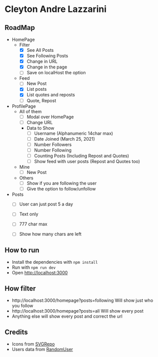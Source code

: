 # Cleyton Andre Lazzarini

## RoadMap
- HomePage
  - Filter
    - [x] See All Posts
    - [x] See Following Posts
    - [x] Change in URL
    - [x] Change in the page
    - [ ] Save on localHost the option
  - Feed
    - [ ] New Post
    - [x] List posts
    - [x] List quotes and reposts
    - [ ] Quote, Repost
- ProfilePage
  - All of them
    - [ ] Modal over HomePage
    - [ ] Change URL
    - Data to Show
      - [ ] Username (Alphanumeric 14char max)
      - [ ] Date Joined (March 25, 2021)
      - [ ] Number Followers
      - [ ] Number Following
      - [ ] Counting Posts (Including Repost and Quotes)
      - [ ] Show feed with user posts (Repost and Quotes too)
  - Mine
    - [ ] New Post
  - Others
    - [ ] Show if you are following the user
    - [ ] Give the option to follow/unfollow
- Posts
  - [ ] User can just post 5 a day
  - [ ] Text only
  - [ ] 777 char max
  - [ ] Show how many chars are left


## How to run
- Install the dependencies with `npm install`
- Run with `npm run dev`
- Open [http://localhost:3000](http://localhost:3000) 

## How filter
- http://localhost:3000/homepage?posts=following Will show just who you follow
- http://localhost:3000/homepage?posts=all Will show every post
- Anything else will show every post and correct the url

## Credits
- Icons from [SVGRepo](www.svgrepo.com/vectors)
- Users data from [RandomUser](randomuser.me)
